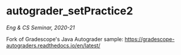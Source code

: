 # autograder_setPractice2

*Eng & CS Seminar, 2020-21*

Fork of Gradescope's Java Autograder sample: https://gradescope-autograders.readthedocs.io/en/latest/
